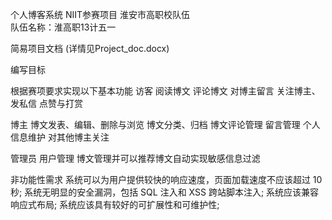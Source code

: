 个人博客系统
NIIT参赛项目
淮安市高职校队伍  
队伍名称：淮高职13计五一

简易项目文档
(详情见Project_doc.docx)

编写目标

根据赛项要求实现以下基本功能
访客
阅读博文
评论博文
对博主留言
关注博主、发私信 点赞与打赏

博主
博文发表、编辑、删除与浏览
博文分类、归档
博文评论管理
留言管理
个人信息维护
对其他博主关注

管理员
用户管理
博文管理并可以推荐博文自动实现敏感信息过滤

非功能性需求
系统可以为用户提供较快的响应速度，页面加载速度不应该超过 10 秒;
系统无明显的安全漏洞，包括 SQL 注入和 XSS 跨站脚本注入;
系统应该兼容响应式布局;
系统应该具有较好的可扩展性和可维护性;

